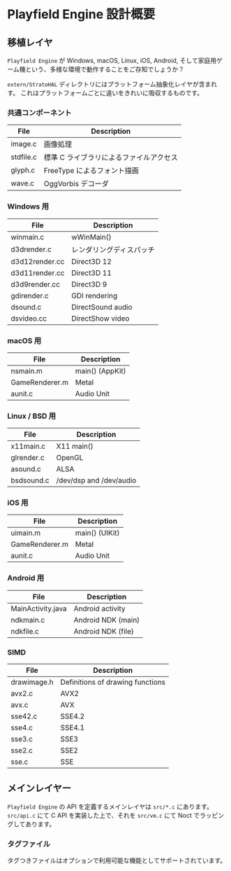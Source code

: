 Playfield Engine 設計概要
=========================

## 移植レイヤ

`Playfield Engine` が Windows, macOS, Linux, iOS, Android, そして家庭用ゲーム機という、多様な環境で動作することをご存知でしょうか？

`extern/StratoHAL` ディレクトリにはプラットフォーム抽象化レイヤが含まれす。
これはプラットフォームごとに違いをきれいに吸収するものです。

### 共通コンポーネント

|File           |Description                              |
|---------------|-----------------------------------------|
|image.c        |画像処理                                 |
|stdfile.c      |標準 C ライブラリによるファイルアクセス  |
|glyph.c        |FreeType によるフォント描画              |
|wave.c         |OggVorbis デコーダ                       |

### Windows 用

|File           |Description                         |
|---------------|------------------------------------|
|winmain.c      |wWinMain()                          |
|d3drender.c    |レンダリングディスパッチ            |
|d3d12render.cc |Direct3D 12                         |
|d3d11render.cc |Direct3D 11                         |
|d3d9render.cc  |Direct3D 9                          |
|gdirender.c    |GDI rendering                       |
|dsound.c       |DirectSound audio                   |
|dsvideo.cc     |DirectShow video                    |

### macOS 用

|File           |Description                         |
|---------------|------------------------------------|
|nsmain.m       |main() (AppKit)                     |
|GameRenderer.m |Metal                               |
|aunit.c        |Audio Unit                          |

### Linux / BSD 用

|File           |Description                         |
|---------------|------------------------------------|
|x11main.c      |X11 main()                          |
|glrender.c     |OpenGL                              |
|asound.c       |ALSA                                |
|bsdsound.c     |/dev/dsp and /dev/audio             |

### iOS 用

|File           |Description                         |
|---------------|------------------------------------|
|uimain.m       |main() (UIKit)                      |
|GameRenderer.m |Metal                               |
|aunit.c        |Audio Unit                          |

### Android 用

|File              |Description                           |
|------------------|--------------------------------------|
|MainActivity.java |Android activity                      |
|ndkmain.c         |Android NDK (main)                    |
|ndkfile.c         |Android NDK (file)                    |

### SIMD

|File           |Description                         |
|---------------|------------------------------------|
|drawimage.h    |Definitions of drawing functions    |
|avx2.c         |AVX2                                |
|avx.c          |AVX                                 |
|sse42.c        |SSE4.2                              |
|sse4.c         |SSE4.1                              |
|sse3.c         |SSE3                                |
|sse2.c         |SSE2                                |
|sse.c          |SSE                                 |

## メインレイヤー

`Playfield Engine` の API を定義するメインレイヤは `src/*.c` にあります。
`src/api.c` にて C API を実装した上で、それを `src/vm.c` にて Noct でラッピングしてあります。

### タグファイル

タグつきファイルはオプションで利用可能な機能としてサポートされています。
